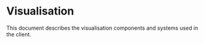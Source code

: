 # Visualisation

This document describes the visualisation components and systems used in the client.